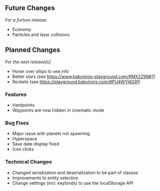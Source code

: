 ## Future Changes
*For a furture release*

- Economy
- Particles and laser collisions

## Planned Changes
*For the next release[s]*

- Hover over ships to see info
- Better stars (see https://www.babylonjs-playground.com/#MX2Z99#7)
- Rockets (see https://playground.babylonjs.com/#PU4WYI#291)

### Features
- Hardpoints
- Waypoints are now hidden in cinematic mode

### Bug Fixes
- Major issue with planets not spawning
- Hyperspace
- Save date display fixed
- Icon clicks

### Technical Changes
- Changed serialization and deserialization to be part of classes
- Improvements to entity selection
- Change settings (incl. keybinds) to use the localStorage API